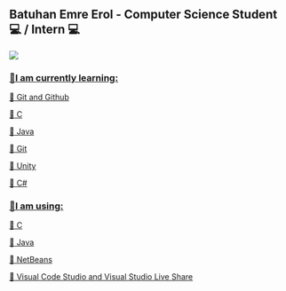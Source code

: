 ## Batuhan Emre Erol -  Computer Science Student 💻 / Intern :computer: ##

  <a href="https://www.linkedin.com/in/batuhan-emre-erol-0a3298203/">
  <img src="https://img.shields.io/badge/linkedin-%230077B5.svg?&style=for-the-badge&logo=linkedin&logoColor=white" />

### :red_circle:I am currently learning: 


:small_blue_diamond:
Git and Github

:small_blue_diamond:
C

:small_blue_diamond:
Java

:small_blue_diamond:
Git

:small_blue_diamond:
Unity

:small_blue_diamond:
C#

### :red_circle:I am using: 


:small_blue_diamond:
C

:small_blue_diamond:
Java

:small_blue_diamond:
NetBeans

:small_blue_diamond:
Visual Code Studio and Visual Studio Live Share
